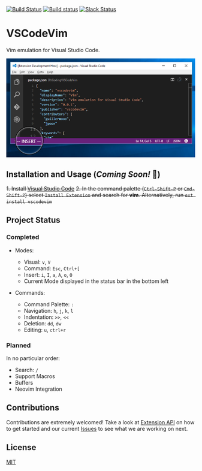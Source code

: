 [![Build Status](https://travis-ci.org/VSCodeVim/Vim.svg?branch=master)](https://travis-ci.org/VSCodeVim/Vim) [![Build status](https://ci.appveyor.com/api/projects/status/0t6ljij7g5h0ddx8?svg=true)](https://ci.appveyor.com/project/guillermooo/vim) [![Slack Status](http://slackin.westus.cloudapp.azure.com/badge.svg)](http://slackin.westus.cloudapp.azure.com)

# VSCodeVim

Vim emulation for Visual Studio Code. 

![Screenshot](screen.png)

## Installation and Usage (*Coming Soon!* :gift:)

~~1. Install [Visual Studio Code](https://code.visualstudio.com/)~~
~~2. In the command palette (`Ctrl-Shift-P` or `Cmd-Shift-P`) select `Install Extension` and search for **vim**. Alternatively, run `ext install vscodevim`~~

## Project Status

### Completed

* Modes:
    * Visual: `v`, `V`
    * Command: `Esc`, `Ctrl+[`
	* Insert: `i`, `I`, `a`, `A`, `o`, `O`
	* Current Mode displayed in the status bar in the bottom left

* Commands:
	* Command Palette: `:`
	* Navigation: `h`, `j`, `k`, `l`
	* Indentation: `>>`, `<<`
	* Deletion: `dd`, `dw`
	* Editing: `u`, `ctrl+r`

### Planned

In no particular order:

* Search: `/`	
* Support Macros
* Buffers
* Neovim Integration

## Contributions

Contributions are extremely welcomed! Take a look at [Extension API](https://code.visualstudio.com/docs/extensionAPI/overview) on how to get started and our current [Issues](https://github.com/VSCodeVim/Vim/issues) to see what we are working on next.

## License

[MIT](LICENSE.txt)
